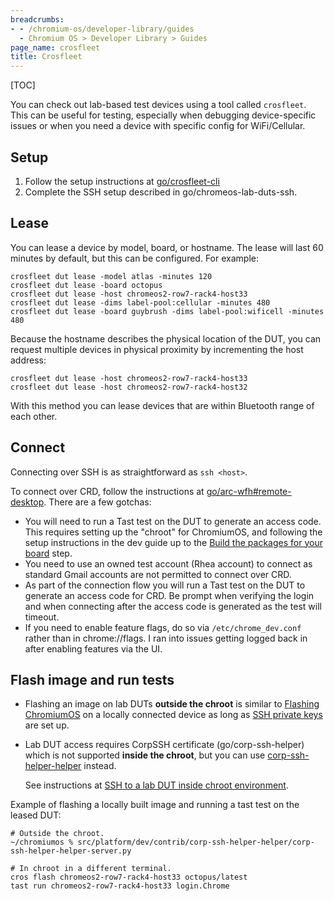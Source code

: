 ```yaml
---
breadcrumbs:
- - /chromium-os/developer-library/guides
  - Chromium OS > Developer Library > Guides
page_name: crosfleet
title: Crosfleet
---
```


[TOC]

You can check out lab-based test devices using a tool called `crosfleet`. This
can be useful for testing, especially when debugging device-specific issues or
when you need a device with specific config for WiFi/Cellular.

## Setup

1.  Follow the setup instructions at
[go/crosfleet-cli](http://goto.google.com/crosfleet-cli)
2.  Complete the SSH setup described in go/chromeos-lab-duts-ssh.

## Lease

You can lease a device by model, board, or hostname. The lease will last 60
minutes by default, but this can be configured. For example:

```shell
crosfleet dut lease -model atlas -minutes 120
crosfleet dut lease -board octopus
crosfleet dut lease -host chromeos2-row7-rack4-host33
crosfleet dut lease -dims label-pool:cellular -minutes 480
crosfleet dut lease -board guybrush -dims label-pool:wificell -minutes 480
```

Because the hostname describes the physical location of the DUT, you can request
multiple devices in physical proximity by incrementing the host address:

```shell
crosfleet dut lease -host chromeos2-row7-rack4-host33
crosfleet dut lease -host chromeos2-row7-rack4-host32
```

With this method you can lease devices that are within Bluetooth range of each
other.

## Connect

Connecting over SSH is as straightforward as `ssh <host>`.

To connect over CRD, follow the instructions at
[go/arc-wfh#remote-desktop](http://goto.google.com/arc-wfh#remote-desktop).
There are a few gotchas:

*   You will need to run a Tast test on the DUT to generate an access code. This
    requires setting up the "chroot" for ChromiumOS, and following the setup
    instructions in the dev guide up to the [Build the packages for your board]
    step.
*   You need to use an owned test account (Rhea account) to connect as standard
    Gmail accounts are not permitted to connect over CRD.
*   As part of the connection flow you will run a Tast test on the DUT to
    generate an access code for CRD. Be prompt when verifying the login and when
    connecting after the access code is generated as the test will timeout.
*   If you need to enable feature flags, do so via `/etc/chrome_dev.conf` rather
    than in chrome://flags. I ran into issues getting logged back in after
    enabling features via the UI.

## Flash image and run tests

-   Flashing an image on lab DUTs **outside the chroot** is similar to
    [Flashing ChromiumOS] on a locally connected device as long as
    [SSH private keys] are set up.
-   Lab DUT access requires CorpSSH certificate (go/corp-ssh-helper) which is
    not supported **inside the chroot**, but you can use
    [corp-ssh-helper-helper](http://go/corp-ssh-helper-helper) instead.

    See instructions at [SSH to a lab DUT inside chroot environment].

Example of flashing a locally built image and running a tast test on the leased
DUT:

```shell
# Outside the chroot.
~/chromiumos % src/platform/dev/contrib/corp-ssh-helper-helper/corp-ssh-helper-helper-server.py
```

```shell
# In chroot in a different terminal.
cros flash chromeos2-row7-rack4-host33 octopus/latest
tast run chromeos2-row7-rack4-host33 login.Chrome
```

[Build the packages for your board]: https://chromium.googlesource.com/chromiumos/docs/+/main/developer_guide.md#build-the-packages-for-your-board
[Flashing ChromiumOS]: flash_chromiumos.md#flash-a-custom-built-of-chromium-os-image
[SSH private keys]: http://go/chromeos-lab-duts-ssh#setup-private-key-and-ssh-config
[SSH to a lab DUT inside chroot environment]: http://go/chromeos-lab-duts-ssh#optional-ssh-to-a-lab-dut-inside-chroot-environment